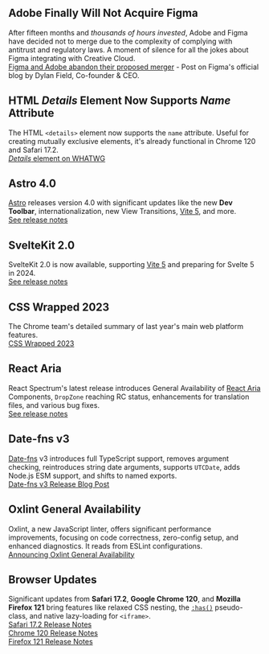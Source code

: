 ## Adobe Finally Will Not Acquire Figma

After fifteen months and _thousands of hours invested_, Adobe and Figma have decided not to merge due to the complexity of complying with antitrust and regulatory laws. A moment of silence for all the jokes about Figma integrating with Creative Cloud.   
[Figma and Adobe abandon their proposed merger](https://www.figma.com/blog/figma-adobe-abandon-proposed-merger/) - Post on Figma's official blog by Dylan Field, Co-founder & CEO.

## HTML _Details_ Element Now Supports _Name_ Attribute

The HTML `<details>` element now supports the `name` attribute. Useful for creating mutually exclusive elements, it's already functional in Chrome 120 and Safari 17.2.   
[_Details_ element on WHATWG](https://html.spec.whatwg.org/multipage/interactive-elements.html#the-details-element)

## Astro 4.0

[Astro](https://astro.build/) releases version 4.0 with significant updates like the new **Dev Toolbar**, internationalization, new View Transitions, [Vite 5](https://vitejs.dev/blog/announcing-vite5), and more.   
[See release notes](https://astro.build/blog/astro-4/)

## SvelteKit 2.0

SvelteKit 2.0 is now available, supporting [Vite 5](https://vitejs.dev/blog/announcing-vite5) and preparing for Svelte 5 in 2024.   
[See release notes](https://svelte.dev/blog/sveltekit-2)

## CSS Wrapped 2023

The Chrome team's detailed summary of last year's main web platform features.   
[CSS Wrapped 2023](https://developer.chrome.com/blog/css-wrapped-2023)

## React Aria

React Spectrum's latest release introduces General Availability of [React Aria](https://react-spectrum.adobe.com/react-aria/index.html) Components, `DropZone` reaching RC status, enhancements for translation files, and various bug fixes.   
[See release notes](https://react-spectrum.adobe.com/releases/2023-12-20.html)

## Date-fns v3

[Date-fns](https://date-fns.org) v3 introduces full TypeScript support, removes argument checking, reintroduces string date arguments, supports `UTCDate`, adds Node.js ESM support, and shifts to named exports.   
[Date-fns v3 Release Blog Post](https://blog.date-fns.org/v3-is-out/)

## Oxlint General Availability

Oxlint, a new JavaScript linter, offers significant performance improvements, focusing on code correctness, zero-config setup, and enhanced diagnostics. It reads from ESLint configurations.   
[Announcing Oxlint General Availability](https://oxc-project.github.io/blog/2023-12-12-announcing-oxlint.html)


## Browser Updates

Significant updates from **Safari 17.2**, **Google Chrome 120**, and **Mozilla Firefox 121** bring features like relaxed CSS nesting, the [`:has()`](https://developer.mozilla.org/en-US/docs/Web/CSS/:has) pseudo-class, and native lazy-loading for `<iframe>`.   
[Safari 17.2 Release Notes](https://developer.apple.com/documentation/safari-release-notes/safari-17_2-release-notes)   
[Chrome 120 Release Notes](https://developer.chrome.com/blog/new-in-chrome-120)   
[Firefox 121 Release Notes](https://developer.mozilla.org/en-US/docs/Mozilla/Firefox/Releases/121)
